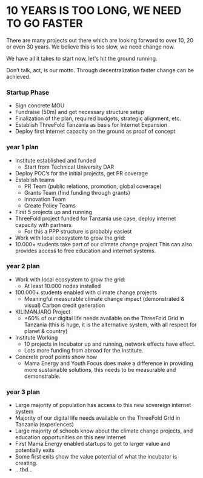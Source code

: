 # 10 YEARS IS TOO LONG, WE NEED TO GO FASTER

There are many projects out there which are looking forward to over 10, 20 or even 30 years. We believe this is too slow, we need change now.

We have all it takes to start now, let's hit the ground running.

Don’t talk, act, is our motto. Through decentralization faster change can be achieved.

### Startup Phase

* Sign concrete MOU 
* Fundraise (50m) and get necessary structure setup
* Finalization of the plan, required budgets, strategic alignment, etc.
* Establish ThreeFold Tanzania as basis for Internet Expansion
* Deploy first internet capacity on the ground as proof of concept

### year 1 plan

* Institute established and funded
    * Start from Technical University DAR
* Deploy POC’s for the initial projects, get PR coverage
* Establish teams
    * PR Team (public relations, promotion, global coverage)
    * Grants Team (find funding through grants)
    * Innovation Team
    * Create Policy Teams
* First 5 projects up and running
* ThreeFold project funded for Tanzania use case, deploy internet capacity with partners
    * For this a PPP structure is probably easiest
* Work with local ecosystem to grow the grid:
* 10.000+ students take part of our climate change project
 This can also provides access to free education and internet systems.

### year 2 plan

* Work with local ecosystem to grow the grid:
    * At least 10.000 nodes installed
* 100.000+ students enabled with climate change projects 
    * Meaningful measurable climate change impact (demonstrated & visual)
Carbon credit generation
* KILIMANJARO Project
    * +60% of our digital life needs available on the ThreeFold Grid in Tanzania
(this is huge, it is the alternative system, with all respect for planet & country)
* Institute Working
    * 10 projects in Incubator up and running, network effects have effect.
    * Lots more funding from abroad for the Institute.
* Concrete proof points show how
    * Mama Energy and Youth Focus does make a difference in providing more sustainable solutions, this needs to be measurable and demonstrable.

### year 3 plan

* Large majority of population has access to this new sovereign internet system
* Majority of our digital life needs available on the ThreeFold Grid in Tanzania (experiences)
* Large majority of schools know about the climate change projects, and education opportunities on this new internet
* First Mama Energy enabled startups to get to larger value and potentially exits
* Some first exits show the value potential of what the incubator is creating.
* ...tbd…